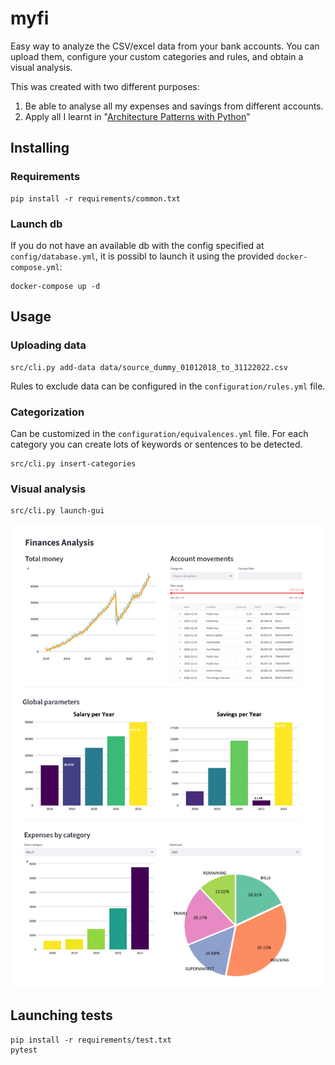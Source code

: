 # myfi
Easy way to analyze the CSV/excel data from your bank accounts.
You can upload them, configure your custom categories and rules, and obtain a visual analysis.

This was created with two different purposes:
1. Be able to analyse all my expenses and savings from different accounts.
2. Apply all I learnt in "[Architecture Patterns with Python](https://www.cosmicpython.com/)"

## Installing
### Requirements
```
pip install -r requirements/common.txt
```

### Launch db
If you do not have an available db with the config specified at `config/database.yml`,
it is possibl to launch it using the provided `docker-compose.yml`:
```
docker-compose up -d
```

## Usage
### Uploading data
```
src/cli.py add-data data/source_dummy_01012018_to_31122022.csv
```

Rules to exclude data can be configured in the `configuration/rules.yml` file.
### Categorization
Can be customized in the `configuration/equivalences.yml` file.
For each category you can create lots of keywords or sentences to be detected.
```
src/cli.py insert-categories
```

### Visual analysis
```
src/cli.py launch-gui
```
![](docs/analysis_example.png)


## Launching tests
```
pip install -r requirements/test.txt
pytest
```
